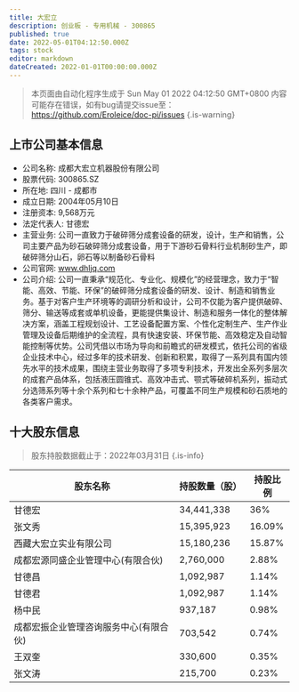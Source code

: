 ```yaml
---
title: 大宏立
description: 创业板 - 专用机械 - 300865
published: true
date: 2022-05-01T04:12:50.000Z
tags: stock
editor: markdown
dateCreated: 2022-01-01T00:00:00.000Z
---
```


> 本页面由自动化程序生成于 Sun May 01 2022 04:12:50 GMT+0800
> 内容可能存在错误，如有bug请提交issue至：https://github.com/Eroleice/doc-pi/issues
{.is-warning}

## 上市公司基本信息
- 公司名称: 成都大宏立机器股份有限公司
- 股票代码: 300865.SZ
- 所在地: 四川 - 成都市
- 成立日期: 2004年05月10日
- 注册资本: 9,568万元
- 法定代表人: 甘德宏
- 主营业务: 公司一直致力于破碎筛分成套设备的研发，设计，生产和销售，公司主要产品为砂石破碎筛分成套设备，用于下游砂石骨料行业机制砂生产，即破碎筛分山石，卵石等以制备砂石骨料
- 公司官网: www.dhljq.com
- 公司介绍: 公司一直秉承“规范化、专业化、规模化”的经营理念，致力于“智能、高效、节能、环保”的破碎筛分成套设备的研发、设计、制造和销售业务。基于对客户生产环境等的调研分析和设计，公司不仅能为客户提供破碎、筛分、输送等成套或单机设备，更能提供集设计、制造和服务一体化的整体解决方案，涵盖工程规划设计、工艺设备配置方案、个性化定制生产、生产作业管理及设备后期维护的全流程，具有快速安装、环保节能、高效稳定及自动智能控制等优势。公司凭借以市场为导向和前瞻式的研发模式，依托公司的省级企业技术中心，经过多年的技术研发、创新和积累，取得了一系列具有国内领先水平的技术成果，围绕主营业务取得了多项专利技术，开发出全系列多层次的成套产品体系，包括液压圆锥式、高效冲击式、颚式等破碎机系列，振动式分选筛系列等十余个系列和七十余种产品，可覆盖不同生产规模和砂石质地的各类客户需求。


## 十大股东信息
> 股东持股数据截止于：2022年03月31日
{.is-info}

| 股东名称 | 持股数量（股） | 持股比例 |
| --- | --- | --- |
| 甘德宏 | 34,441,338 | 36% |
| 张文秀 | 15,395,923 | 16.09% |
| 西藏大宏立实业有限公司 | 15,180,236 | 15.87% |
| 成都宏源同盛企业管理中心(有限合伙) | 2,760,000 | 2.88% |
| 甘德昌 | 1,092,987 | 1.14% |
| 甘德君 | 1,092,987 | 1.14% |
| 杨中民 | 937,187 | 0.98% |
| 成都宏振企业管理咨询服务中心(有限合伙) | 703,542 | 0.74% |
| 王双奎 | 330,600 | 0.35% |
| 张文涛 | 215,700 | 0.23% |




